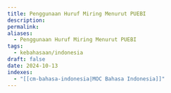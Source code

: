 ```yaml
---
title: Penggunaan Huruf Miring Menurut PUEBI
description: 
permalink: 
aliases:
  - Penggunaan Huruf Miring Menurut PUEBI
tags:
  - kebahasaan/indonesia
draft: false
date: 2024-10-13
indexes:
  - "[[cm-bahasa-indonesia|MOC Bahasa Indonesia]]"
---
```

